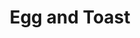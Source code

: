 ---
image_path: /images/photography/02.png
title: Egg and Toast
caption: Breakfast in Hong Kong, consisting of egg, toast, and coffee
order: 3
---